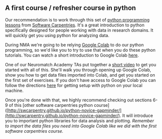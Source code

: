 
## A first course / refresher course in python

Our recommendation is to work through this set of [python programming lessons](https://swcarpentry.github.io/python-novice-inflammation/) from [Software Carpentries](http://software-carpentry.org/).  It's a great introduction to python specifically designed for people working with data in research domains.  It will quickly get you using python for analyzing data.

During NMA we're going to be relying [Google Colab](https://colab.research.google.com/) to do our python programming, so we'd like you to try to use that when you do these python tutorials.  You can watch a short introduction to Google Colab [here](https://www.youtube.com/watch?v=kXuGHN-8FlE&feature=youtu.be).  

One of our Neuromatch Academy TAs put together a [short video](https://colab.research.google.com/) to get you started with all of this.  She'll walk you through opening up Google Colab, show you how to get data files imported into Colab, and get you started on the first set of exercises.  If you don't have access to Google Colab you can follow the directions [here](https://swcarpentry.github.io/python-novice-inflammation/setup/index.html) for getting setup with python on your local machine.

Once you're done with that, we highly recommend checking out sections 6-9 of this [other software carpentries python course]([http://swcarpentry.github.io/python-novice-gapminder/](http://swcarpentry.github.io/python-novice-gapminder/).  It will introduce you to important python libraries for data analysis and plotting. *Remember to import the data files you need into Google Colab like we did with the first software carpentries course.*

